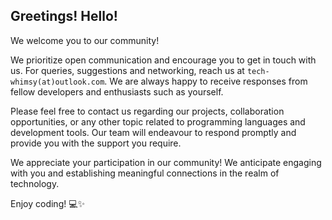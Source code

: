 ## Greetings! Hello!

We welcome you to our community!

We prioritize open communication and encourage you to get in touch with us. For queries, suggestions and networking, reach us at `tech-whimsy(at)outlook.com`. We are always happy to receive responses from fellow developers and enthusiasts such as yourself.

Please feel free to contact us regarding our projects, collaboration opportunities, or any other topic related to programming languages and development tools. Our team will endeavour to respond promptly and provide you with the support you require.

We appreciate your participation in our community! We anticipate engaging with you and establishing meaningful connections in the realm of technology.

Enjoy coding! 💻✨
